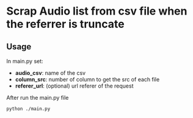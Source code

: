 Scrap Audio list from csv file when the referrer is truncate
=============================================================


## Usage

In main.py set:
  * __audio\_csv__: name of the csv
  * __column_src__: number of column to get the src of each file
  * __referer_url__: (optional) url referer of the request

After run the main.py file

`python ./main.py`
